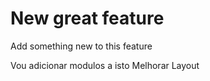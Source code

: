 # New great feature

Add something new to this feature

Vou adicionar modulos a isto
Melhorar Layout
